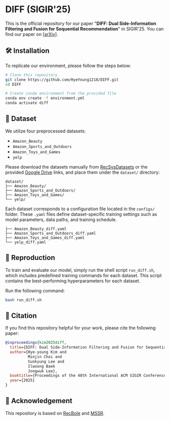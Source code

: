 # DIFF (SIGIR'25)
This is the official repository for our paper "**DIFF: Dual Side-Information Filtering and Fusion for Sequential Recommendation**" in SIGIR'25.
You can find our paper on [[arXiv](https://arxiv.org/abs/2505.13974)].

## 🛠️ Installation
To replicate our environment, please follow the steps below:
```bash
# Clone this repository
git clone https://github.com/HyeYoung1218/DIFF.git
cd DIFF

# Create conda environment from the provided file
conda env create -f environment.yml
conda activate diff
```

## 📁 Dataset
We utilize four preprocessed datasets:

* `Amazon_Beauty`
* `Amazon_Sports_and_Outdoors`
* `Amazon_Toys_and_Games`
* `yelp`

Please download the datasets manually from [RecSysDatasets](https://github.com/RUCAIBox/RecSysDatasets) or the provided [Google Drive](https://drive.google.com/drive/folders/1ahiLmzU7cGRPXf5qGMqtAChte2eYp9gI) links, and place them under the `dataset/` directory:

```
dataset/
├── Amazon_Beauty/
├── Amazon_Sports_and_Outdoors/
├── Amazon_Toys_and_Games/
└── yelp/
```

Each dataset corresponds to a configuration file located in the `configs/` folder. These `.yaml` files define dataset-specific training settings such as model parameters, data paths, and training schedule.

```
├── Amazon_Beauty_diff.yaml
├── Amazon_Sports_and_Outdoors_diff.yaml
├── Amazon_Toys_and_Games_diff.yaml
└── yelp_diff.yaml
```

## 🚀 Reproduction
To train and evaluate our model, simply run the shell script `run_diff.sh`, which includes predefined training commands for each dataset. This script contains the best-performing hyperparameters for each dataset.

Run the following command:
```bash
bash run_diff.sh
```

## 📄 Citation
If you find this repository helpful for your work, please cite the following paper:

```bibtex
@inproceedings{kim2025diff,
  title={DIFF: Dual Side-Information Filtering and Fusion for Sequential Recommendation},
  author={Hye-young Kim and
          Minjin Choi and
          Sunkyung Lee and
          Ilwoong Baek
          Jongwuk Lee},
  booktitle={Proceedings of the 48th International ACM SIGIR Conference on Research and Development in Information Retrieval},
  year={2025}
}
```

## 🔗 Acknowledgement
This repository is based on [RecBole](https://github.com/RUCAIBox/RecBole) and [MSSR](https://github.com/xiaolLIN/MSSR?tab=readme-ov-file).
